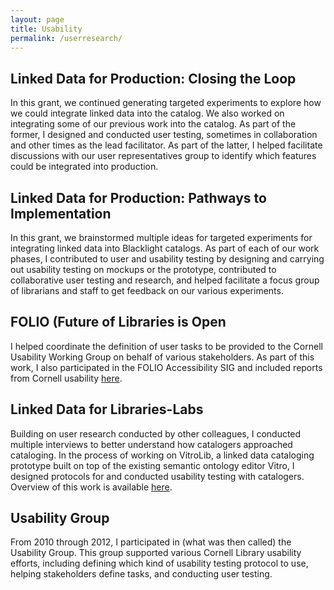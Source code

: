 ```yaml
---
layout: page
title: Usability
permalink: /userresearch/
---
```


<h2> Linked Data for Production: Closing the Loop </h2>
<div> In this grant, we continued generating targeted experiments to explore how we could integrate linked data into the catalog.  We also worked on integrating some of our previous work into the catalog.  As part of the former, I designed and conducted user testing, sometimes in collaboration and other times as the lead facilitator.  As part of the latter, I helped facilitate discussions with our user representatives group to identify which features could be integrated into production. </div>

<h2> Linked Data for Production: Pathways to Implementation </h2>
<div> In this grant, we brainstormed multiple ideas for targeted experiments for integrating linked data into Blacklight catalogs.  As part of each of our work phases, I contributed to user and usability testing by designing and carrying out usability testing on mockups or the prototype, contributed to collaborative user testing and research, and helped facilitate a focus group of librarians and staff to get feedback on our various experiments. </div>

<h2> FOLIO (Future of Libraries is Open </h2>
<div> I helped coordinate the definition of user tasks to be provided to the Cornell Usability Working Group on behalf of various stakeholders.  As part of this work, I also participated in the FOLIO Accessibility SIG and included reports from Cornell usability <a href="https://wiki.folio.org/display/A11Y/Accessibility+Reports+and+Resources">here</a>. </div>

<h2> Linked Data for Libraries-Labs </h2>
<div> Building on user research conducted by other colleagues, I conducted multiple interviews to better understand how catalogers approached cataloging.  In the process of working on VitroLib, a linked data cataloging prototype built on top of the existing semantic ontology editor Vitro, I designed protocols for and conducted usability testing with catalogers.  Overview of this work is available <a href="https://wiki.lyrasis.org/display/ld4lLABS/Lessons+Learned%3A+VitroLib+User+Feedback+and+Usability+Review">here</a>.  </div>

<h2> Usability Group </h2>
<div> From 2010 through 2012, I participated in (what was then called) the Usability Group. This group supported various Cornell Library usability efforts, including defining which kind of usability testing protocol to use, helping stakeholders define tasks, and conducting user testing. </div>